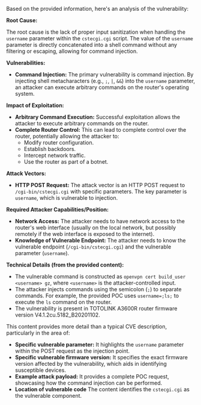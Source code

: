 Based on the provided information, here's an analysis of the vulnerability:

**Root Cause:**

The root cause is the lack of proper input sanitization when handling the `username` parameter within the `cstecgi.cgi` script. The value of the `username` parameter is directly concatenated into a shell command without any filtering or escaping, allowing for command injection.

**Vulnerabilities:**

*   **Command Injection:** The primary vulnerability is command injection. By injecting shell metacharacters (e.g., `;`, `|`, `&&`) into the `username` parameter, an attacker can execute arbitrary commands on the router's operating system.

**Impact of Exploitation:**

*   **Arbitrary Command Execution:** Successful exploitation allows the attacker to execute arbitrary commands on the router.
*   **Complete Router Control:** This can lead to complete control over the router, potentially allowing the attacker to:
    *   Modify router configuration.
    *   Establish backdoors.
    *   Intercept network traffic.
    *   Use the router as part of a botnet.

**Attack Vectors:**

*   **HTTP POST Request:** The attack vector is an HTTP POST request to `/cgi-bin/cstecgi.cgi` with specific parameters. The key parameter is `username`, which is vulnerable to injection.

**Required Attacker Capabilities/Position:**

*   **Network Access:** The attacker needs to have network access to the router's web interface (usually on the local network, but possibly remotely if the web interface is exposed to the internet).
*   **Knowledge of Vulnerable Endpoint:** The attacker needs to know the vulnerable endpoint (`/cgi-bin/cstecgi.cgi`) and the vulnerable parameter (`username`).

**Technical Details (from the provided content):**

*   The vulnerable command is constructed as `openvpn cert build_user <username> gz`, where `<username>` is the attacker-controlled input.
*   The attacker injects commands using the semicolon (`;`) to separate commands. For example, the provided POC uses  `username=;ls;` to execute the `ls` command on the router.
*   The vulnerability is present in TOTOLINK A3600R router firmware version V4.1.2cu.5182_B20201102.

This content provides more detail than a typical CVE description, particularly in the area of:

*   **Specific vulnerable parameter:** It highlights the `username` parameter within the POST request as the injection point.
*   **Specific vulnerable firmware version:** It specifies the exact firmware version affected by the vulnerability, which aids in identifying susceptible devices.
*   **Example attack payload:** It provides a complete POC request, showcasing how the command injection can be performed.
*   **Location of vulnerable code** The content identifies the `cstecgi.cgi` as the vulnerable component.